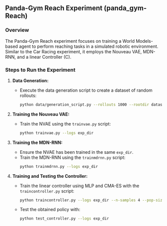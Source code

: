 
## Panda-Gym Reach Experiment (panda_gym-Reach)

### Overview
The Panda-Gym Reach experiment focuses on training a World Models-based agent to perform reaching tasks in a simulated robotic environment. Similar to the Car Racing experiment, it employs the Nouveau VAE, MDN-RNN, and a linear Controller (C).

### Steps to Run the Experiment

1. **Data Generation:**
   - Execute the data generation script to create a dataset of random rollouts:
     ```bash
     python data/generation_script.py --rollouts 1000 --rootdir datasets/panda_data --threads 8
     ```

2. **Training the Nouveau VAE:**
   - Train the NVAE using the `trainvae.py` script:
     ```bash
     python trainvae.py --logs exp_dir
     ```

3. **Training the MDN-RNN:**
   - Ensure the NVAE has been trained in the same `exp_dir`.
   - Train the MDN-RNN using the `trainmdrnn.py` script:
     ```bash
     python trainmdrnn.py --logs exp_dir
     ```

4. **Training and Testing the Controller:**
   - Train the linear controller using MLP and CMA-ES with the `traincontroller.py` script:
     ```bash
     python traincontroller.py --logs exp_dir --n-samples 4 --pop-size 4 --target-return 950 --display
     ```
   - Test the obtained policy with:
     ```bash
     python test_controller.py --logs exp_dir
     ```

